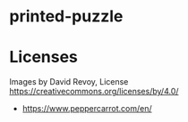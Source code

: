 # printed-puzzle

# Licenses
Images by David Revoy, License https://creativecommons.org/licenses/by/4.0/
* https://www.peppercarrot.com/en/
